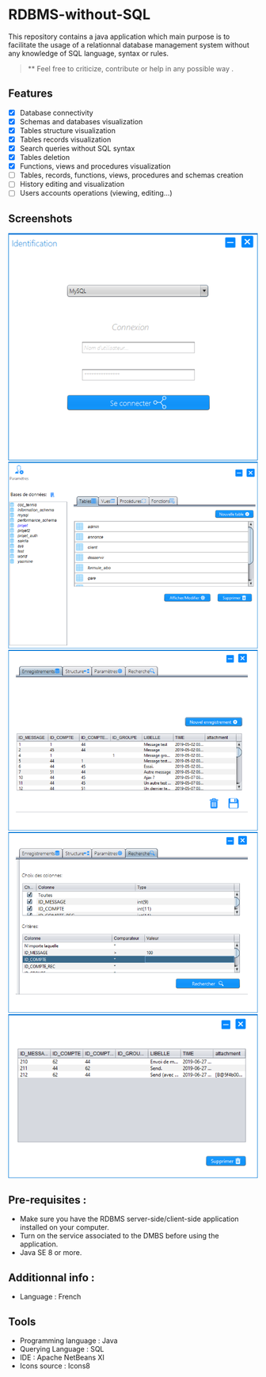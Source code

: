 # RDBMS-without-SQL
This repository contains a java application which main purpose is to facilitate the usage of a relationnal database management system without any knowledge of SQL language, syntax or rules. 
> ** Feel free to criticize, contribute or help in any possible way .

## Features
- [x] Database connectivity
- [x] Schemas and databases visualization
- [x] Tables structure visualization
- [x] Tables records visualization 
- [x] Search queries without SQL syntax 
- [x] Tables deletion
- [x] Functions, views and procedures visualization
- [ ] Tables, records, functions, views, procedures and schemas creation
- [ ] History editing and visualization 
- [ ] Users accounts operations (viewing, editing...)

## Screenshots 
![Connexion (home):](Accueil_connexion.PNG)
![Accueil_Home (home):](https://github.com/Justsecret123/RDBMS-without-SQL/blob/master/Accueil%20_Home.PNG)
![Table (home):](Table.PNG)
![Table_recherche_1 (home):](https://github.com/Justsecret123/RDBMS-without-SQL/blob/master/Table%20_recherche_1.PNG)
![Table_recherche_fin (home):](https://github.com/Justsecret123/RDBMS-without-SQL/blob/master/Table%20_recherche_fin.PNG)

## Pre-requisites :

- Make sure you have the RDBMS server-side/client-side application installed on your computer.
- Turn on the service associated to the DMBS before using the application. 
- Java SE 8 or more.

## Additionnal info : 

- Language : French



## Tools 
- Programming language : Java
- Querying Language : SQL
- IDE : Apache NetBeans XI
- Icons source : Icons8

